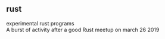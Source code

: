## rust
experimental rust programs
<br>
A burst of activity after a good Rust meetup on march 26 2019
